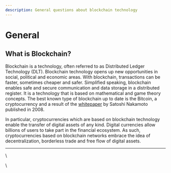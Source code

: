 ```yaml
---
description: General questions about blockchain technology
---
```


# General

## **What is Blockchain?**

Blockchain is a technology, often referred to as Distributed Ledger Technology (DLT).  Blockchain technology opens up new opportunities in social, political and economic areas. With blockchain, transactions can be faster, sometimes cheaper and safer. Simplified speaking, blockchain enables safe and secure communication and data storage in a distributed register. It is a technology that is based on mathematical and game theory concepts. The best known type of blockchain up to date is the Bitcoin, a cryptocurrency and a result of the [whitepaper](https://bitcoin.org/bitcoin.pdf) by Satoshi Nakamoto published in 2008.

In particular, cryptocurrencies which are based on blockchain technology enable the transfer of digital assets of any kind.  Digital currencies allow billions of users to take part in the financial ecosystem. As such, cryptocurrencies based on blockchain networks embrace the idea of decentralization, borderless trade and free flow of digital assets.

****

\


\
